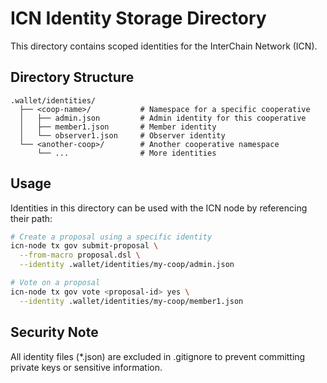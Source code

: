 # ICN Identity Storage Directory

This directory contains scoped identities for the InterChain Network (ICN).

## Directory Structure

```
.wallet/identities/
  ├── <coop-name>/           # Namespace for a specific cooperative
  │   ├── admin.json         # Admin identity for this cooperative
  │   ├── member1.json       # Member identity
  │   └── observer1.json     # Observer identity
  └── <another-coop>/        # Another cooperative namespace
      └── ...                # More identities
```

## Usage

Identities in this directory can be used with the ICN node by referencing their path:

```bash
# Create a proposal using a specific identity
icn-node tx gov submit-proposal \
  --from-macro proposal.dsl \
  --identity .wallet/identities/my-coop/admin.json

# Vote on a proposal
icn-node tx gov vote <proposal-id> yes \
  --identity .wallet/identities/my-coop/member1.json
```

## Security Note

All identity files (*.json) are excluded in .gitignore to prevent committing private keys or sensitive information.
